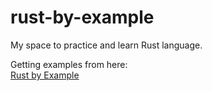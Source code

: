 # rust-by-example

My space to practice and learn Rust language.  

Getting examples from here:  
[Rust by Example](https://doc.rust-lang.org/rust-by-example/index.html)

